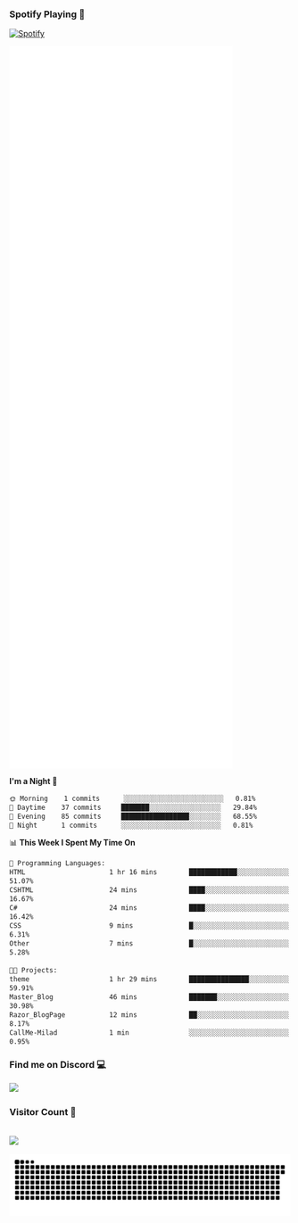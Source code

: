 ### Spotify Playing 🎵
[![Spotify](https://spotify-livestats-callme-milad.vercel.app/api/spotify)](https://open.spotify.com/user/314mrt6dxn5cqoxklh3thbwlr6by)

<img align="center" src="/github-metrics.svg" alt="Metrics" width="400">

<!--START_SECTION:waka-->
**I'm a Night 🦉** 

```text
🌞 Morning    1 commits      ░░░░░░░░░░░░░░░░░░░░░░░░░   0.81% 
🌆 Daytime    37 commits     ███████░░░░░░░░░░░░░░░░░░   29.84% 
🌃 Evening    85 commits     █████████████████░░░░░░░░   68.55% 
🌙 Night      1 commits      ░░░░░░░░░░░░░░░░░░░░░░░░░   0.81%

```


📊 **This Week I Spent My Time On** 

```text
💬 Programming Languages: 
HTML                     1 hr 16 mins        ████████████░░░░░░░░░░░░░   51.07% 
CSHTML                   24 mins             ████░░░░░░░░░░░░░░░░░░░░░   16.67% 
C#                       24 mins             ████░░░░░░░░░░░░░░░░░░░░░   16.42% 
CSS                      9 mins              █░░░░░░░░░░░░░░░░░░░░░░░░   6.31% 
Other                    7 mins              █░░░░░░░░░░░░░░░░░░░░░░░░   5.28%

🐱‍💻 Projects: 
theme                    1 hr 29 mins        ███████████████░░░░░░░░░░   59.91% 
Master_Blog              46 mins             ███████░░░░░░░░░░░░░░░░░░   30.98% 
Razor_BlogPage           12 mins             ██░░░░░░░░░░░░░░░░░░░░░░░   8.17% 
CallMe-Milad             1 min               ░░░░░░░░░░░░░░░░░░░░░░░░░   0.95%

```


<!--END_SECTION:waka-->

### Find me on Discord 💻
<a href="https://discord.gg/t35EjYprS6" rel="nofollow"> 
  <img src="https://discord.c99.nl/widget/theme-3/977957889358573609.png" data-canonical-src="https://discord.c99.nl/widget/theme-3/977957889358573609.png" style="max-width: 100%;"></a>

### Visitor Count 🔢
<p align="left"> 
  <br>
  <img src="https://profile-counter.glitch.me/callme-devil/count.svg" />
</p>

<img src="https://github.com/callme-devil/callme-devil/blob/output/github-contribution-grid-snake.svg" alt="snake" style="max-width: 100%;">
